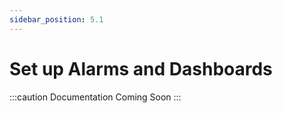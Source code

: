 ```yaml
---
sidebar_position: 5.1
---
```


# Set up Alarms and Dashboards

:::caution Documentation Coming Soon
:::
